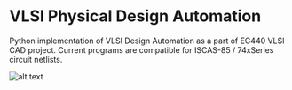 # VLSI Physical Design Automation
Python implementation of VLSI Design Automation as a part of EC440 VLSI CAD project.
Current programs are compatible for ISCAS-85 / 74xSeries circuit netlists.

![alt text](https://github.com/rmhanchate/vlsi-design-automation/blob/main/final.png?raw=true)
